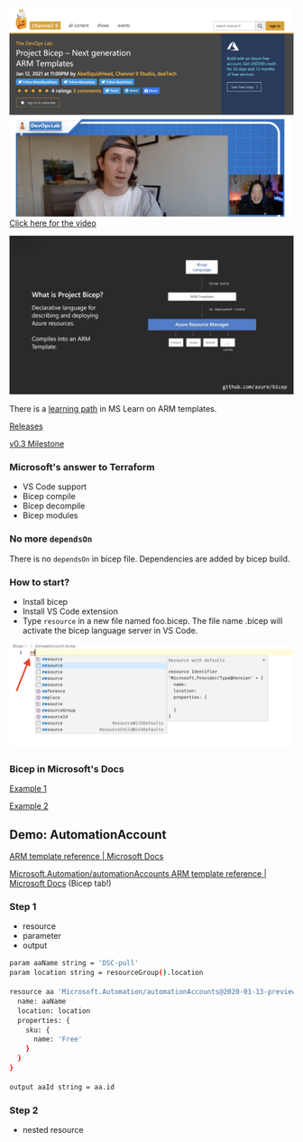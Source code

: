 [alex-frankel-channel9]: https://channel9.msdn.com/Shows/DevOps-Lab/Project-Bicep--Next-generation-ARM-Templates
[ms-learn-arm-path]: https://docs.microsoft.com/en-us/learn/paths/deploy-manage-resource-manager-templates/

![Alex Frankel on Channel 9](img/alex-frankel-channel9.png)
[Click here for the video][alex-frankel-channel9]

![What is Project Bicep](img/what-is-project-bicep.png)

There is a [learning path][ms-learn-arm-path] in MS Learn on ARM templates.

[Releases](https://github.com/Azure/bicep/releases)

[v0.3 Milestone](https://github.com/Azure/bicep/milestone/4)


### Microsoft's answer to Terraform

* VS Code support
* Bicep compile
* Bicep decompile
* Bicep modules

### No more `dependsOn`

There is no `dependsOn` in bicep file. Dependencies are added by bicep build.

### How to start?

* Install bicep
* Install VS Code extension
* Type `resource` in a new file named foo.bicep. The file name .bicep will activate the bicep language server in VS Code.

![Start typing](img/start-typing.png)

### Bicep in Microsoft's Docs

[Example 1](https://docs.microsoft.com/en-us/azure/azure-resource-manager/templates/template-outputs?tabs=json%2Cazure-powershell)

[Example 2](https://docs.microsoft.com/en-us/azure/azure-resource-manager/templates/template-variables?tabs=bicep)


## Demo: AutomationAccount

[ARM template reference | Microsoft Docs](https://docs.microsoft.com/en-us/azure/templates/)

[Microsoft.Automation/automationAccounts ARM template reference | Microsoft Docs](https://docs.microsoft.com/en-us/azure/templates/microsoft.automation/automationaccounts?tabs=json) (Bicep tab!)

### Step 1

* resource
* parameter
* output

```bash
param aaName string = 'DSC-pull'
param location string = resourceGroup().location

resource aa 'Microsoft.Automation/automationAccounts@2020-01-13-preview' = {
  name: aaName
  location: location
  properties: {
    sku: {
      name: 'Free'
    }
  }
}

output aaId string = aa.id
```

### Step 2

* nested resource